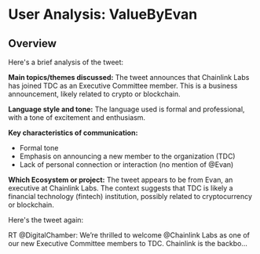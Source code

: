 # User Analysis: ValueByEvan

## Overview

Here's a brief analysis of the tweet:

**Main topics/themes discussed:**
The tweet announces that Chainlink Labs has joined TDC as an Executive Committee member. This is a business announcement, likely related to crypto or blockchain.

**Language style and tone:**
The language used is formal and professional, with a tone of excitement and enthusiasm.

**Key characteristics of communication:**

* Formal tone
* Emphasis on announcing a new member to the organization (TDC)
* Lack of personal connection or interaction (no mention of @Evan)

**Which Ecosystem or project:**
The tweet appears to be from Evan, an executive at Chainlink Labs. The context suggests that TDC is likely a financial technology (fintech) institution, possibly related to cryptocurrency or blockchain.

Here's the tweet again:

RT @DigitalChamber: We’re thrilled to welcome @Chainlink Labs as one of our new Executive Committee members to TDC. Chainlink is the backbo…